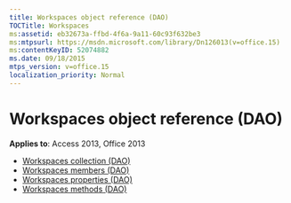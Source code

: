 ```yaml
---
title: Workspaces object reference (DAO)
TOCTitle: Workspaces
ms:assetid: eb32673a-ffbd-4f6a-9a11-60c93f632be3
ms:mtpsurl: https://msdn.microsoft.com/library/Dn126013(v=office.15)
ms:contentKeyID: 52074882
ms.date: 09/18/2015
mtps_version: v=office.15
localization_priority: Normal
---
```


# Workspaces object reference (DAO)

**Applies to**: Access 2013, Office 2013

- [Workspaces collection (DAO)](workspaces-collection-dao.md)
- [Workspaces members (DAO)](workspaces-members-dao.md)
- [Workspaces properties (DAO)](workspaces-properties-dao.md)
- [Workspaces methods (DAO)](workspaces-methods-dao.md)

